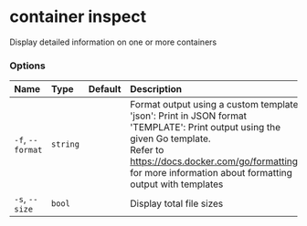 # container inspect

<!---MARKER_GEN_START-->
Display detailed information on one or more containers

### Options

| Name             | Type     | Default | Description                                                                                                                                                                                                                                                        |
|:-----------------|:---------|:--------|:-------------------------------------------------------------------------------------------------------------------------------------------------------------------------------------------------------------------------------------------------------------------|
| `-f`, `--format` | `string` |         | Format output using a custom template:<br>'json':             Print in JSON format<br>'TEMPLATE':         Print output using the given Go template.<br>Refer to https://docs.docker.com/go/formatting/ for more information about formatting output with templates |
| `-s`, `--size`   | `bool`   |         | Display total file sizes                                                                                                                                                                                                                                           |


<!---MARKER_GEN_END-->
